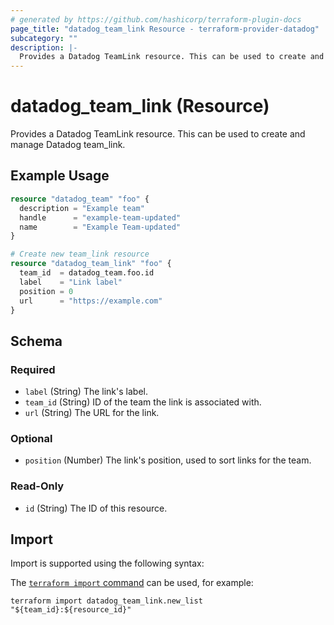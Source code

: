```yaml
---
# generated by https://github.com/hashicorp/terraform-plugin-docs
page_title: "datadog_team_link Resource - terraform-provider-datadog"
subcategory: ""
description: |-
  Provides a Datadog TeamLink resource. This can be used to create and manage Datadog team_link.
---
```


# datadog_team_link (Resource)

Provides a Datadog TeamLink resource. This can be used to create and manage Datadog team_link.

## Example Usage

```terraform
resource "datadog_team" "foo" {
  description = "Example team"
  handle      = "example-team-updated"
  name        = "Example Team-updated"
}

# Create new team_link resource
resource "datadog_team_link" "foo" {
  team_id  = datadog_team.foo.id
  label    = "Link label"
  position = 0
  url      = "https://example.com"
}
```

<!-- schema generated by tfplugindocs -->
## Schema

### Required

- `label` (String) The link's label.
- `team_id` (String) ID of the team the link is associated with.
- `url` (String) The URL for the link.

### Optional

- `position` (Number) The link's position, used to sort links for the team.

### Read-Only

- `id` (String) The ID of this resource.

## Import

Import is supported using the following syntax:

The [`terraform import` command](https://developer.hashicorp.com/terraform/cli/commands/import) can be used, for example:

```shell
terraform import datadog_team_link.new_list "${team_id}:${resource_id}"
```
